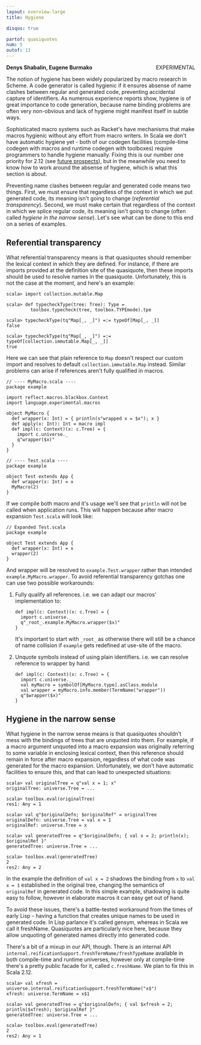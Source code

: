 ```yaml
---
layout: overview-large
title: Hygiene

disqus: true

partof: quasiquotes
num: 5
outof: 13
---
```

**Denys Shabalin, Eugene Burmako** <span class="label warning" style="float: right;">EXPERIMENTAL</span>

The notion of hygiene has been widely popularized by macro research in Scheme. A code generator is called hygienic if it ensures absense of name clashes between regular and generated code, preventing accidental capture of identifiers. As numerous experience reports show, hygiene is of great importance to code generation, because name binding problems are often very non-obvious and lack of hygiene might manifest itself in subtle ways.

Sophisticated macro systems such as Racket's have mechanisms that make macros hygienic without any effort from macro writers. In Scala we don't have automatic hygiene yet - both of our codegen facilities (compile-time codegen with macros and runtime codegen with toolboxes) require programmers to handle hygiene manually. Fixing this is our number one priority for 2.12 (see [future prospects](/overviews/quasiquotes/future.html)), but in the meanwhile you need to know how to work around the absense of hygiene, which is what this section is about.

Preventing name clashes between regular and generated code means two things. First, we must ensure that regardless of the context in which we put generated code, its meaning isn't going to change (*referential transparency*). Second, we must make certain that regardless of the context in which we splice regular code, its meaning isn't going to change (often called *hygiene in the narrow sense*). Let's see what can be done to this end on a series of examples.

## Referential transparency

What referential transparency means is that quasiquotes should remember the lexical context in which they are defined. For instance, if there are imports provided at the definition site of the quasiquote, then these imports should be used to resolve names in the quasiquote. Unfortunately, this is not the case at the moment, and here's an example:

    scala> import collection.mutable.Map

    scala> def typecheckType(tree: Tree): Type =
             toolbox.typecheck(tree, toolbox.TYPEmode).tpe

    scala> typecheckType(tq"Map[_, _]") =:= typeOf[Map[_, _]]
    false

    scala> typecheckType(tq"Map[_, _]") =:= typeOf[collection.immutable.Map[_, _]]
    true

Here we can see that plain reference to `Map` doesn\'t respect our custom import and resolves to default `collection.immutable.Map` instead. Similar problems can arise if references aren't fully qualified in macros.

    // ---- MyMacro.scala ----
    package example

    import reflect.macros.blackbox.Context
    import language.experimental.macros

    object MyMacro {
      def wrapper(x: Int) = { println(s"wrapped x = $x"); x }
      def apply(x: Int): Int = macro impl
      def impl(c: Context)(x: c.Tree) = {
        import c.universe._
        q"wrapper($x)"
      }
    }

    // ---- Test.scala ----
    package example

    object Test extends App {
      def wrapper(x: Int) = x
      MyMacro(2)
    }

If we compile both macro and it's usage we'll see that `println` will not be called when application runs. This will happen because after macro expansion `Test.scala` will look like:

    // Expanded Test.scala
    package example

    object Test extends App {
      def wrapper(x: Int) = x
      wrapper(2)
    }

And wrapper will be resolved to `example.Test.wrapper` rather than intended `example.MyMacro.wrapper`. To avoid referential transparency gotchas one can use two possible workarounds:

1. Fully qualify all references. i.e. we can adapt our macros' implementation to:

       def impl(c: Context)(x: c.Tree) = {
         import c.universe._
         q"_root_.example.MyMacro.wrapper($x)"
       }

   It's important to start with `_root_` as otherwise there will still be a chance of name collision if `example` gets redefined at use-site of the macro.

2. Unquote symbols instead of using plain identifiers. i.e. we can resolve reference to wrapper by hand:

       def impl(c: Context)(x: c.Tree) = {
         import c.universe._
         val myMacro = symbolOf[MyMacro.type].asClass.module
         val wrapper = myMacro.info.member(TermName("wrapper"))
         q"$wrapper($x)"
       }

## Hygiene in the narrow sense

What hygiene in the narrow sense means is that quasiquotes shouldn't mess with the bindings of trees that are unquoted into them. For example, if a macro argument unquoted into a macro expansion was originally referring to some variable in enclosing lexical context, then this reference should remain in force after macro expansion, regardless of what code was generated for the macro expansion. Unfortunately, we don't have automatic facilities to ensure this, and that can lead to unexpected situations:

    scala> val originalTree = q"val x = 1; x"
    originalTree: universe.Tree = ...

    scala> toolbox.eval(originalTree)
    res1: Any = 1

    scala> val q"$originalDefn; $originalRef" = originalTree
    originalDefn: universe.Tree = val x = 1
    originalRef: universe.Tree = x

    scala> val generatedTree = q"$originalDefn; { val x = 2; println(x); $originalRef }"
    generatedTree: universe.Tree = ...

    scala> toolbox.eval(generatedTree)
    2
    res2: Any = 2

In the example the definition of `val x = 2` shadows the binding from `x` to `val x = 1` established in the original tree, changing the semantics of `originalRef` in generated code. In this simple example, shadowing is quite easy to follow, however in elaborate macros it can easy get out of hand.

To avoid these issues, there's a battle-tested workaround from the times of early Lisp - having a function that creates unique names to be used in generated code. In Lisp parlance it's called gensym, whereas in Scala we call it freshName. Quasiquotes are particularly nice here, because they allow unquoting of generated names directly into generated code.

There's a bit of a mixup in our API, though. There is an internal API `internal.reificationSupport.freshTermName/freshTypeName` available in both compile-time and runtime universes, however only at compile-time there's a pretty public facade for it, called `c.freshName`. We plan to fix this in Scala 2.12.

    scala> val xfresh = universe.internal.reificationSupport.freshTermName("x$")
    xfresh: universe.TermName = x$1

    scala> val generatedTree = q"$originalDefn; { val $xfresh = 2; println($xfresh); $originalRef }"
    generatedTree: universe.Tree = ...

    scala> toolbox.eval(generatedTree)
    2
    res2: Any = 1


